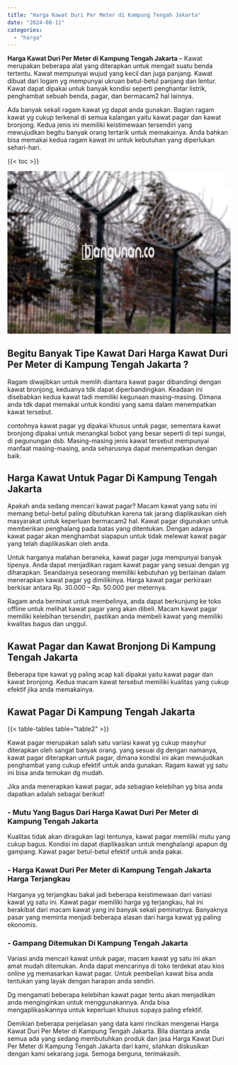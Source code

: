 ```yaml
---
title: "Harga Kawat Duri Per Meter di Kampung Tengah Jakarta"
date: "2024-08-11"
categories: 
  - "harga"
---
```


**Harga Kawat Duri Per Meter di Kampung Tengah Jakarta** – Kawat merupakan beberapa alat yang diterapkan untuk mengait suatu benda tertentu. Kawat mempunyai wujud yang kecil dan juga panjang. Kawat dibuat dari logam yg mempunyai ukruan betul-betul panjang dan lentur. Kawat dapat dipakai untuk banyak kondisi seperti penghantar listrik, penghambat sebuah benda, pagar, dan bermacam2 hal lainnya.

Ada banyak sekali ragam kawat yg dapat anda gunakan. Bagian ragam kawat yg cukup terkenal di semua kalangan yaitu kawat pagar dan kawat bronjong. Kedua jenis ini memiliki keistimewaan tersendiri yang mewujudkan begitu banyak orang tertarik untuk memakainya. Anda bahkan bisa memakai kedua ragam kawat ini untuk kebutuhan yang diperlukan sehari-hari.

{{< toc >}}

![Harga Kawat Duri Per Meter di Kampung Tengah Jakarta](/images/jual-kawat-murah37.png)

## Begitu Banyak Tipe Kawat Dari Harga Kawat Duri Per Meter di Kampung Tengah Jakarta ?

Ragam diwajibkan untuk memlih diantara kawat pagar dibandingi dengan kawat bronjong, keduanya tdk dapat diperbandingkan. Keadaan ini disebabkan kedua kawat tadi memiliki kegunaan masing-masing. Dimana anda tdk dapat memakai untuk kondisi yang sama dalam menempatkan kawat tersebut.

contohnya kawat pagar yg dipakai khusus untuk pagar, sementara kawat bronjong dipakai untuk menangkal bobot yang besar seperti di tepi sungai, di pegunungan dsb. Masing-masing jenis kawat tersebut mempunyai manfaat masing-masing, anda seharusnya dapat menempatkan dengan baik.

## Harga Kawat Untuk Pagar Di Kampung Tengah Jakarta

Apakah anda sedang mencari kawat pagar? Macam kawat yang satu ini memang betul-betul paling dibutuhkan karena tak jarang diaplikasikan oleh masyarakat untuk keperluan bermacam2 hal. Kawat pagar digunakan untuk memberikan penghalang pada batas yang ditentukan. Dengan adanya kawat pagar akan menghambat siapapun untuk tidak melewat kawat pagar yang telah diaplikasikan oleh anda.

Untuk harganya malahan beraneka, kawat pagar juga mempunyai banyak tipenya. Anda dapat menjadikan ragam kawat pagar yang sesuai dengan yg diharapkan. Seandainya seseorang memiliki kebutuhan yg berlainan dalam menerapkan kawat pagar yg dimilikinya. Harga kawat pagar perkiraan berkisar antara Rp. 30.000 – Rp. 50.000 per meternya.

Ragam anda berminat untuk membelinya, anda dapat berkunjung ke toko offline untuk melihat kawat pagar yang akan dibeli. Macam kawat pagar memiliki kelebihan tersendiri, pastikan anda membeli kawat yang memiliki kwalitas bagus dan unggul.

## Kawat Pagar dan Kawat Bronjong Di Kampung Tengah Jakarta

Beberapa tipe kawat yg paling acap kali dipakai yaitu kawat pagar dan kawat bronjong. Kedua macam kawat tersebut memiliki kualitas yang cukup efektif jika anda memakainya.

## Kawat Pagar Di Kampung Tengah Jakarta

{{< table-tables table="table2" >}}

Kawat pagar merupakan salah satu variasi kawat yg cukup masyhur diterapkan oleh sangat banyak orang. yang sesuai dg dengan namanya, kawat pagar diterapkan untuk pagar, dimana kondisi ini akan mewujudkan penghambat yang cukup efektif untuk anda gunakan. Ragam kawat yg satu ini bisa anda temukan dg mudah.

Jika anda menerapkan kawat pagar, ada sebagian kelebihan yg bisa anda dapatkan adalah sebagai berikut!

### \- Mutu Yang Bagus Dari Harga Kawat Duri Per Meter di Kampung Tengah Jakarta

Kualitas tidak akan diragukan lagi tentunya, kawat pagar memiliki mutu yang cukup bagus. Kondisi ini dapat diaplikasikan untuk menghalangi apapun dg gampang. Kawat pagar betul-betul efektif untuk anda pakai.

### \- Harga Kawat Duri Per Meter di Kampung Tengah Jakarta Harga Terjangkau

Harganya yg terjangkau bakal jadi beberapa keistimewaan dari variasi kawat yg satu ini. Kawat pagar memiliki harga yg terjangkau, hal ini berakibat dari macam kawat yang ini banyak sekali peminatnya. Banyaknya pasar yang meminta menjadi beberapa alasan dari harga kawat yg paling ekonomis.

### \- Gampang Ditemukan Di Kampung Tengah Jakarta

Variasi anda mencari kawat untuk pagar, macam kawat yg satu ini akan amat mudah ditemukan. Anda dapat mencarinya di toko terdekat atau kios online yg memasarkan kawat pagar. Untuk pembelian kawat bisa anda tentukan yang layak dengan harapan anda sendiri.

Dg mengamati beberapa kelebihan kawat pagar tentu akan menjadikan anda menginginkan untuk menggunakannya. Anda bisa mengaplikasikannya untuk keperluan khusus supaya paling efektif.

Demikian beberapa penjelasan yang data kami rincikan mengenai Harga Kawat Duri Per Meter di Kampung Tengah Jakarta. Bila diantara anda semua ada yang sedang membutuhkan produk dan jasa Harga Kawat Duri Per Meter di Kampung Tengah Jakarta dari kami, silahkan diskusikan dengan kami sekarang juga. Semoga berguna, terimakasih.

